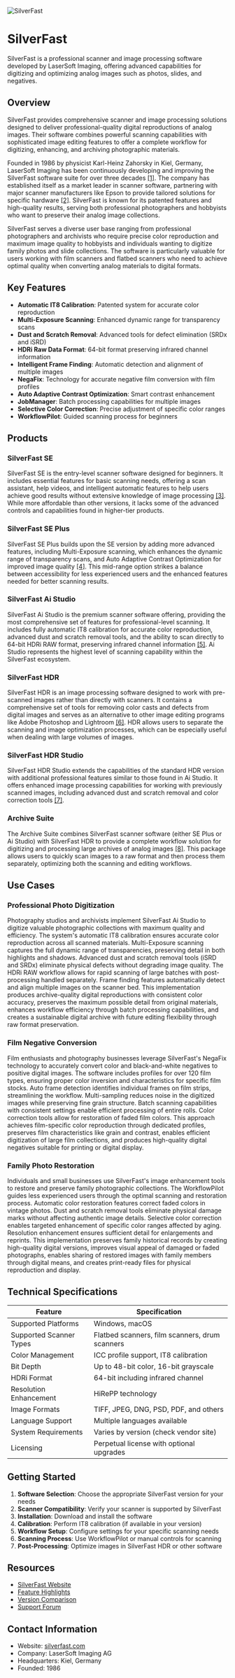 ![SilverFast](assets\silverfast.png)

# SilverFast

SilverFast is a professional scanner and image processing software developed by LaserSoft Imaging, offering advanced capabilities for digitizing and optimizing analog images such as photos, slides, and negatives.

## Overview

SilverFast provides comprehensive scanner and image processing solutions designed to deliver professional-quality digital reproductions of analog images. Their software combines powerful scanning capabilities with sophisticated image editing features to offer a complete workflow for digitizing, enhancing, and archiving photographic materials.

Founded in 1986 by physicist Karl-Heinz Zahorsky in Kiel, Germany, LaserSoft Imaging has been continuously developing and improving the SilverFast software suite for over three decades [[1]](https://www.silverfast.com/). The company has established itself as a market leader in scanner software, partnering with major scanner manufacturers like Epson to provide tailored solutions for specific hardware [[2]](https://www.silverfast.com/about-silverfast-why-scanning-basics-of-scanning/silverfast-for-scanners-from-manufacturer-company-epson/). SilverFast is known for its patented features and high-quality results, serving both professional photographers and hobbyists who want to preserve their analog image collections.

SilverFast serves a diverse user base ranging from professional photographers and archivists who require precise color reproduction and maximum image quality to hobbyists and individuals wanting to digitize family photos and slide collections. The software is particularly valuable for users working with film scanners and flatbed scanners who need to achieve optimal quality when converting analog materials to digital formats.

## Key Features

- **Automatic IT8 Calibration**: Patented system for accurate color reproduction
- **Multi-Exposure Scanning**: Enhanced dynamic range for transparency scans
- **Dust and Scratch Removal**: Advanced tools for defect elimination (SRDx and iSRD)
- **HDRi Raw Data Format**: 64-bit format preserving infrared channel information
- **Intelligent Frame Finding**: Automatic detection and alignment of multiple images
- **NegaFix**: Technology for accurate negative film conversion with film profiles
- **Auto Adaptive Contrast Optimization**: Smart contrast enhancement
- **JobManager**: Batch processing capabilities for multiple images
- **Selective Color Correction**: Precise adjustment of specific color ranges
- **WorkflowPilot**: Guided scanning process for beginners

## Products

### SilverFast SE

SilverFast SE is the entry-level scanner software designed for beginners. It includes essential features for basic scanning needs, offering a scan assistant, help videos, and intelligent automatic features to help users achieve good results without extensive knowledge of image processing [[3]](https://www.silverfast.com/products-overview-products-company-lasersoft-imaging/silverfast-scanner-software/silverfast-se/). While more affordable than other versions, it lacks some of the advanced controls and capabilities found in higher-tier products.

### SilverFast SE Plus

SilverFast SE Plus builds upon the SE version by adding more advanced features, including Multi-Exposure scanning, which enhances the dynamic range of transparency scans, and Auto Adaptive Contrast Optimization for improved image quality [[4]](https://forum.silverfast.com/imaging-in-general-f2/version-differences-t12182.html). This mid-range option strikes a balance between accessibility for less experienced users and the enhanced features needed for better scanning results.

### SilverFast Ai Studio

SilverFast Ai Studio is the premium scanner software offering, providing the most comprehensive set of features for professional-level scanning. It includes fully automatic IT8 calibration for accurate color reproduction, advanced dust and scratch removal tools, and the ability to scan directly to 64-bit HDRi RAW format, preserving infrared channel information [[5]](https://www.silverfast.com/products-overview-products-company-lasersoft-imaging/silverfast-scanner-software/silverfast-ai-studio/). Ai Studio represents the highest level of scanning capability within the SilverFast ecosystem.

### SilverFast HDR

SilverFast HDR is an image processing software designed to work with pre-scanned images rather than directly with scanners. It contains a comprehensive set of tools for removing color casts and defects from digital images and serves as an alternative to other image editing programs like Adobe Photoshop and Lightroom [[6]](https://www.silverfast.com/products-overview-products-company-lasersoft-imaging/digital-imaging-software/silverfast-hdr/). HDR allows users to separate the scanning and image optimization processes, which can be especially useful when dealing with large volumes of images.

### SilverFast HDR Studio

SilverFast HDR Studio extends the capabilities of the standard HDR version with additional professional features similar to those found in Ai Studio. It offers enhanced image processing capabilities for working with previously scanned images, including advanced dust and scratch removal and color correction tools [[7]](https://shadowandlightmagazine.com/reviews/tool-reviews/silverfast-ai-studio-hdr-studio-lasersoft-imaging/).

### Archive Suite

The Archive Suite combines SilverFast scanner software (either SE Plus or Ai Studio) with SilverFast HDR to provide a complete workflow solution for digitizing and processing large archives of analog images [[8]](https://forum.silverfast.com/imaging-in-general-f2/which-version-do-i-need--t11928.html). This package allows users to quickly scan images to a raw format and then process them separately, optimizing both the scanning and editing workflows.

## Use Cases

### Professional Photo Digitization

Photography studios and archivists implement SilverFast Ai Studio to digitize valuable photographic collections with maximum quality and efficiency. The system's automatic IT8 calibration ensures accurate color reproduction across all scanned materials. Multi-Exposure scanning captures the full dynamic range of transparencies, preserving detail in both highlights and shadows. Advanced dust and scratch removal tools (iSRD and SRDx) eliminate physical defects without degrading image quality. The HDRi RAW workflow allows for rapid scanning of large batches with post-processing handled separately. Frame finding features automatically detect and align multiple images on the scanner bed. This implementation produces archive-quality digital reproductions with consistent color accuracy, preserves the maximum possible detail from original materials, enhances workflow efficiency through batch processing capabilities, and creates a sustainable digital archive with future editing flexibility through raw format preservation.

### Film Negative Conversion

Film enthusiasts and photography businesses leverage SilverFast's NegaFix technology to accurately convert color and black-and-white negatives to positive digital images. The software includes profiles for over 120 film types, ensuring proper color inversion and characteristics for specific film stocks. Auto frame detection identifies individual frames on film strips, streamlining the workflow. Multi-sampling reduces noise in the digitized images while preserving fine grain structure. Batch scanning capabilities with consistent settings enable efficient processing of entire rolls. Color correction tools allow for restoration of faded film colors. This approach achieves film-specific color reproduction through dedicated profiles, preserves film characteristics like grain and contrast, enables efficient digitization of large film collections, and produces high-quality digital negatives suitable for printing or digital display.

### Family Photo Restoration

Individuals and small businesses use SilverFast's image enhancement tools to restore and preserve family photographic collections. The WorkflowPilot guides less experienced users through the optimal scanning and restoration process. Automatic color restoration features correct faded colors in vintage photos. Dust and scratch removal tools eliminate physical damage marks without affecting authentic image details. Selective color correction enables targeted enhancement of specific color ranges affected by aging. Resolution enhancement ensures sufficient detail for enlargements and reprints. This implementation preserves family historical records by creating high-quality digital versions, improves visual appeal of damaged or faded photographs, enables sharing of restored images with family members through digital means, and creates print-ready files for physical reproduction and display.

## Technical Specifications

| Feature | Specification |
|---------|---------------|
| Supported Platforms | Windows, macOS |
| Supported Scanner Types | Flatbed scanners, film scanners, drum scanners |
| Color Management | ICC profile support, IT8 calibration |
| Bit Depth | Up to 48-bit color, 16-bit grayscale |
| HDRi Format | 64-bit including infrared channel |
| Resolution Enhancement | HiRePP technology |
| Image Formats | TIFF, JPEG, DNG, PSD, PDF, and others |
| Language Support | Multiple languages available |
| System Requirements | Varies by version (check vendor site) |
| Licensing | Perpetual license with optional upgrades |

## Getting Started

1. **Software Selection**: Choose the appropriate SilverFast version for your needs
2. **Scanner Compatibility**: Verify your scanner is supported by SilverFast
3. **Installation**: Download and install the software
4. **Calibration**: Perform IT8 calibration (if available in your version)
5. **Workflow Setup**: Configure settings for your specific scanning needs
6. **Scanning Process**: Use WorkflowPilot or manual controls for scanning
7. **Post-Processing**: Optimize images in SilverFast HDR or other software

## Resources

- [SilverFast Website](https://www.silverfast.com/)
- [Feature Highlights](https://www.silverfast.com/silverfast-feature-highlights/)
- [Version Comparison](https://www.silverfast.com/comparison/scanner/en.html)
- [Support Forum](https://forum.silverfast.com/)

## Contact Information

- Website: [silverfast.com](https://www.silverfast.com/)
- Company: LaserSoft Imaging AG
- Headquarters: Kiel, Germany
- Founded: 1986

